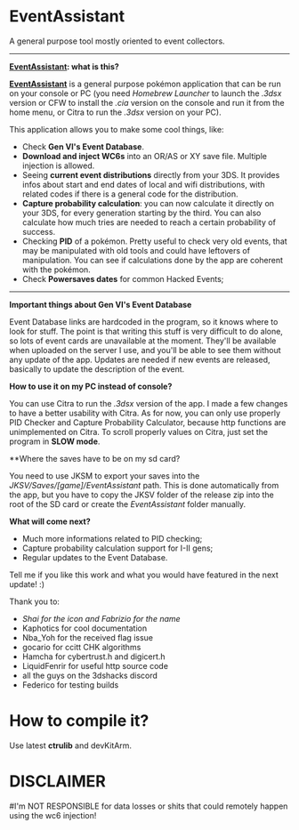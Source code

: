# EventAssistant
A general purpose tool mostly oriented to event collectors.

---

**[EventAssistant](https://github.com/BernardoGiordano/EventAssistant/releases): what is this?**

[**EventAssistant**](https://github.com/BernardoGiordano/EventAssistant/releases) is a general purpose pokémon application that can be run on your console or PC (you need *Homebrew Launcher* to launch the *.3dsx* version or CFW to install the *.cia* version on the console and run it from the home menu, or Citra to run the *.3dsx* version on your PC).

This application allows you to make some cool things, like:

* Check **Gen VI's Event Database**.
* **Download and inject WC6s** into an OR/AS or XY save file. Multiple injection is allowed.
* Seeing **current event distributions** directly from your 3DS. It provides infos about start and end dates of local and wifi distributions, with related codes if there is a general code for the distribution.
* **Capture probability calculation**: you can now calculate it directly on your 3DS, for every generation starting by the third. You can also calculate how much tries are needed to reach a certain probability of success.
* Checking **PID** of a pokémon. Pretty useful to check very old events, that may be manipulated with old tools and could have leftovers of manipulation. You can see if calculations done by the app are coherent with the pokémon.
* Check **Powersaves dates** for common Hacked Events;
 
---

**Important things about Gen VI's Event Database**

Event Database links are hardcoded in the program, so it knows where to look for stuff. The point is that writing this stuff is very difficult to do alone, so lots of event cards are unavailable at the moment. They'll be available when uploaded on the server I use, and you'll be able to see them without any update of the app. Updates are needed if new events are released, basically to update the description of the event.


**How to use it on my PC instead of console?**

You can use Citra to run the *.3dsx* version of the app. I made a few changes to have a better usability with Citra. As for now, you can only use properly PID Checker and Capture Probability Calculator, because http functions are unimplemented on Citra. To scroll properly values on Citra, just set the program in **SLOW mode**.

**Where the saves have to be on my sd card?

You need to use JKSM to export your saves into the *JKSV/Saves/[game]/EventAssistant* path. This is done automatically from the app, but you have to copy the JKSV folder of the release zip into the root of the SD card or create the *EventAssistant* folder manually.

**What will come next?**

* Much more informations related to PID checking;
* Capture probability calculation support for I-II gens;
* Regular updates to the Event Database.

Tell me if you like this work and what you would have featured in the next update! :)
 
Thank you to:
* *Shai for the icon and Fabrizio for the name*
* Kaphotics for cool documentation
* Nba_Yoh for the received flag issue
* gocario for ccitt CHK algorithms
* Hamcha for cybertrust.h and digicert.h
* LiquidFenrir for useful http source code 
* all the guys on the 3dshacks discord
* Federico for testing builds

# How to compile it?

Use latest **ctrulib** and devKitArm. 

# DISCLAIMER

#I'm NOT RESPONSIBLE for data losses or shits that could remotely happen using the wc6 injection!

